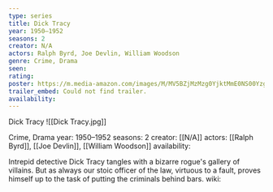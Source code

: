 ```yaml
---
type: series
title: Dick Tracy
year: 1950–1952
seasons: 2
creator: N/A
actors: Ralph Byrd, Joe Devlin, William Woodson
genre: Crime, Drama
seen:
rating: 
poster: https://m.media-amazon.com/images/M/MV5BZjMzMzg0YjktMmE0NS00YzgyLWFjYzQtYjdmNTY2YmQxYjVlXkEyXkFqcGdeQXVyNTM3MDMyMDQ@._V1_SX300.jpg
trailer_embed: Could not find trailer.
availability:
---
```

Dick Tracy
![[Dick Tracy.jpg]]

Crime, Drama
year: 1950–1952
seasons: 2
creator: [[N/A]]
actors: [[Ralph Byrd]], [[Joe Devlin]], [[William Woodson]]
availability:

Intrepid detective Dick Tracy tangles with a bizarre rogue's gallery of villains. But as always our stoic officer of the law, virtuous to a fault, proves himself up to the task of putting the criminals behind bars.
wiki: 


